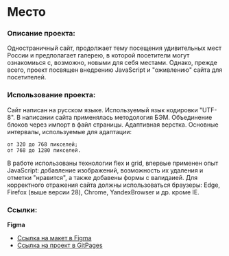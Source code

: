 # Место

### Описание проекта:

Одностраничный сайт, продолжает тему посещения удивительных мест России и предполагает галерею, в которой посетители могут ознакомиься с, возможно, новыми для себя местами.
Однако, прежде всего, проект посвящен внедрению JavaScript и "оживлению" сайта для посетителей.


### Использование проекта:

Сайт написан на русском языке. Используемый язык кодировки "UTF-8".
В написании сайта применялась методология БЭМ. Объединение блоков через импорт в файл страницы. 
Адаптивная верстка. Основные интервалы, используемые для адаптации:

    от 320 до 768 пикселей;
    от 768 до 1280 пикселей.
В работе использованы технологии flex и grid, впервые применен опыт JavaScript: добавление изображений, возможность их удаления и отметки "нравится", а также добавены формы с валидаией.
Для корректного отражения сайта должны использоваться браузеры: Edge, Firefox (выше версии 28), Chrome, YandexBrowser и др. кроме IE.


### Ссылки:
**Figma**

* [Ссылка на макет в Figma](https://www.figma.com/file/2cn9N9jSkmxD84oJik7xL7/JavaScript.-Sprint-4?node-id=0%3A1)
* [Ссылка на проект в GitPages](https://telassu.github.io/mesto/)
